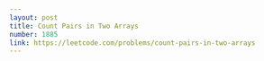 ```yaml
---
layout: post
title: Count Pairs in Two Arrays
number: 1885
link: https://leetcode.com/problems/count-pairs-in-two-arrays
---
```

